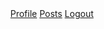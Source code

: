 <div id="authenticatedContent" class="header">
    <header class="z-10 sticky justify-items-center w-full top-0 grid grid-cols-5 bg-white justify-center p-4 drop-shadow">
        <div class="col-span-2 flex gap-x-12 mt-3 justify-self-end" id="link-bar-1">
            <a
                href="{{site.baseurl}}/bookworms_profile"
                class="text-sm/6 font-semibold text-gray-900"
                >Profile</a>
            <a
                href="{{site.baseurl}}/post"
                class="text-sm/6 font-semibold text-gray-900">Posts</a>
            <a
                href="{{site.baseurl}}/allPosts"
                class="text-sm/6 font-semibold text-gray-900"
                >Logout</a
            >      
        </div>